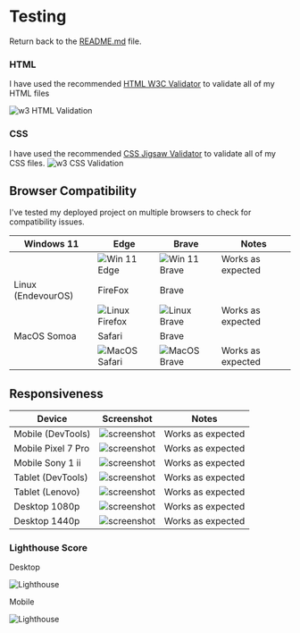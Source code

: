 # Testing

Return back to the [README.md](README.md) file.


### HTML

I have used the recommended [HTML W3C Validator](https://validator.w3.org) to validate all of my HTML files

![w3 HTML Validation](resources/w3valid-html.png "Valid w3 HTML")


### CSS

I have used the recommended [CSS Jigsaw Validator](https://jigsaw.w3.org/css-validator) to validate all of my CSS files.
![w3 CSS Validation](resources/w3valid-css.png "Valid w3 CSS")


## Browser Compatibility

I've tested my deployed project on multiple browsers to check for compatibility issues.

| Windows 11 | Edge | Brave | Notes |
| --- | --- | --- | --- |
| |![Win 11 Edge](resources/comp-edge.png "Win 11 Edge") |![Win 11 Brave](resources/comp-brave.png "Win 11 Brave") |  Works as expected |
| Linux (EndevourOS) | FireFox | Brave |   |
| |![Linux Firefox](resources/comp-lnx-ff.png "Linux Firefox")|![Linux Brave](resources/comp-lnx-brave.png "Linux Brave") | Works as expected |
| MacOS Somoa | Safari | Brave |  |
| |![MacOS Safari](resources/comp-mac-safari.png "Linux Firefox")|![MacOS Brave](resources/comp-mac-brave.png "Linux Brave") | Works as expected |


## Responsiveness

| Device | Screenshot | Notes |
| --- | --- | --- |
| Mobile (DevTools) | ![screenshot](resources//responsive-mobile-dev.png) | Works as expected |
| Mobile Pixel 7 Pro | ![screenshot](resources//responsive-mobile-p7p.png) | Works as expected |
| Mobile Sony 1 ii | ![screenshot](resources//responsive-mobile-sony1ii.png) | Works as expected |
| Tablet (DevTools) | ![screenshot](resources//responsive-tablet-dev.png) | Works as expected |
| Tablet (Lenovo) | ![screenshot](resources//responsive-tablet-lenovo.png) | Works as expected |
| Desktop 1080p | ![screenshot](resources//responsive-desktop-1080.png) | Works as expected |
| Desktop 1440p | ![screenshot](resources//responsive-desktop-1440.png) | Works as expected |


### Lighthouse Score

Desktop

![Lighthouse](resources/lighthouse-desktop.png "Lighthouse Scores desktop")

Mobile

![Lighthouse](resources/lighthouse-mobile.png "Lighthouse Scores mobile")

